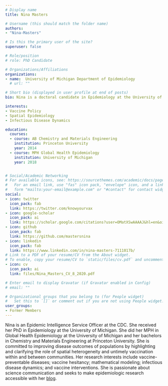```yaml
---
# Display name
title: Nina Masters

# Username (this should match the folder name)
authors:
- "Nina-Masters"

# Is this the primary user of the site?
superuser: false

# Role/position
# role: PhD Candidate

# Organizations/Affiliations
organizations:
- name:  University of Michigan Department of Epidemiology
  # url: ""

# Short bio (displayed in user profile at end of posts)
bio: Nina is a doctoral candidate in Epidemiology at the University of Michigan. Her research focuses on spatial transmission models infectious diseases, the impact of clustered non-vaccination on outbreak risk, and the evolution of vaccine hesitancy. 

interests:
- Vaccine Policy
- Spatial Epidemiology
- Infectious Disease Dynamics

education:
  courses:
  - course: AB Chemistry and Materials Engineering
    institution: Princeton University
    year: 2014
  - course: MPH Global Health Epidemiology
    institution: University of Michigan
    year: 2018


# Social/Academic Networking
# For available icons, see: https://sourcethemes.com/academic/docs/page-builder/#icons
#   For an email link, use "fas" icon pack, "envelope" icon, and a link in the
#   form "mailto:your-email@example.com" or "#contact" for contact widget.
social:
- icon: twitter
  icon_pack: fab
  link: https://twitter.com/knowyourvax
- icon: google-scholar
  icon_pack: ai
  link: https://scholar.google.com/citations?user=OMatXSwAAAAJ&hl=en&oi=ao
- icon: github
  icon_pack: fab
  link: https://github.com/mastersnina
- icon: linkedin
  icon_pack: fab
  link: https://www.linkedin.com/in/nina-masters-7111017b/
# Link to a PDF of your resume/CV from the About widget.
# To enable, copy your resume/CV to `static/files/cv.pdf` and uncomment the lines below.
- icon: cv
  icon_pack: ai
  link: files/Nina_Masters_CV_8_2020.pdf

# Enter email to display Gravatar (if Gravatar enabled in Config)
# email: ""

# Organizational groups that you belong to (for People widget)
#   Set this to `[]` or comment out if you are not using People widget.
user_groups:
- Former Members
---
```

Nina is an Epidemic Intelligence Service Officer at the CDC. She received her PhD in Epidemiology at the University of Michigan. She did her MPH in Global Health Epidemiology at the University of Michigan and her bachelors in Chemistry and Materials Engineering at Princeton University. She is committed to improving disease outcomes of populations by highlighting and clarifying the role of spatial heterogeneity and untimely vaccination within and between communities. Her research interests include vaccine-preventable diseases; vaccine hesitancy; mathematical modeling; infectious disease dynamics; and vaccine interventions.  She is passionate about science communication and seeks to make epidemiologic research accessible with her [blog](https://knowyourvax.com/).
